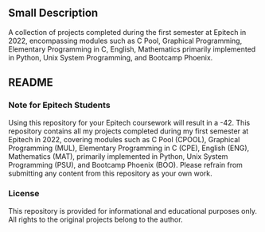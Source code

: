 ## Small Description
A collection of projects completed during the first semester at Epitech in 2022, encompassing modules such as C Pool, Graphical Programming, Elementary Programming in C, English, Mathematics primarily implemented in Python, Unix System Programming, and Bootcamp Phoenix.

## README

### Note for Epitech Students
Using this repository for your Epitech coursework will result in a -42. This repository contains all my projects completed during my first semester at Epitech in 2022, covering modules such as C Pool (CPOOL), Graphical Programming (MUL), Elementary Programming in C (CPE), English (ENG), Mathematics (MAT), primarily implemented in Python, Unix System Programming (PSU), and Bootcamp Phoenix (BOO). Please refrain from submitting any content from this repository as your own work.

### License
This repository is provided for informational and educational purposes only. All rights to the original projects belong to the author.

